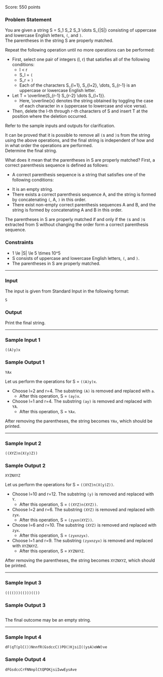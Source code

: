 Score: 550 points

### Problem Statement

You are given a string S = S\_1 S\_2 S\_3 \dots S\_{|S|} consisting of uppercase and lowercase English letters, `(`, and `)`.  
The parentheses in the string S are properly matched.

Repeat the following operation until no more operations can be performed:

* First, select one pair of integers (l, r) that satisfies all of the following conditions:
  + l < r
  + S\_l = `(`
  + S\_r = `)`
  + Each of the characters S\_{l+1}, S\_{l+2}, \dots, S\_{r-1} is an uppercase or lowercase English letter.
* Let T = \overline{S\_{r-1} S\_{r-2} \dots S\_{l+1}}.
  + Here, \overline{x} denotes the string obtained by toggling the case of each character in x (uppercase to lowercase and vice versa).
* Then, delete the l-th through r-th characters of S and insert T at the position where the deletion occurred.

Refer to the sample inputs and outputs for clarification.

It can be proved that it is possible to remove all `(`s and `)`s from the string using the above operations, and the final string is independent of how and in what order the operations are performed.  
Determine the final string.

What does it mean that the parentheses in S are properly matched?
First, a correct parenthesis sequence is defined as follows:

* A correct parenthesis sequence is a string that satisfies one of the following conditions:

+ It is an empty string.
+ There exists a correct parenthesis sequence A, and the string is formed by concatenating `(`, A, `)` in this order.
+ There exist non-empty correct parenthesis sequences A and B, and the string is formed by concatenating A and B in this order.

The parentheses in S are properly matched if and only if the `(`s and `)`s extracted from S without changing the order form a correct parenthesis sequence.

### Constraints

* 1 \le |S| \le 5 \times 10^5
* S consists of uppercase and lowercase English letters, `(`, and `)`.
* The parentheses in S are properly matched.

---

### Input

The input is given from Standard Input in the following format:

```
S
```

### Output

Print the final string.

---

### Sample Input 1

```
((A)y)x
```

### Sample Output 1

```
YAx
```

Let us perform the operations for S = `((A)y)x`.

* Choose l=2 and r=4. The substring `(A)` is removed and replaced with `a`.
  + After this operation, S = `(ay)x`.
* Choose l=1 and r=4. The substring `(ay)` is removed and replaced with `YA`.
  + After this operation, S = `YAx`.

After removing the parentheses, the string becomes `YAx`, which should be printed.

---

### Sample Input 2

```
((XYZ)n(X(y)Z))
```

### Sample Output 2

```
XYZNXYZ
```

Let us perform the operations for S = `((XYZ)n(X(y)Z))`.

* Choose l=10 and r=12. The substring `(y)` is removed and replaced with `Y`.
  + After this operation, S = `((XYZ)n(XYZ))`.
* Choose l=2 and r=6. The substring `(XYZ)` is removed and replaced with `zyx`.
  + After this operation, S = `(zyxn(XYZ))`.
* Choose l=6 and r=10. The substring `(XYZ)` is removed and replaced with `zyx`.
  + After this operation, S = `(zyxnzyx)`.
* Choose l=1 and r=9. The substring `(zyxnzyx)` is removed and replaced with `XYZNXYZ`.
  + After this operation, S = `XYZNXYZ`.

After removing the parentheses, the string becomes `XYZNXYZ`, which should be printed.

---

### Sample Input 3

```
(((()))(()))(())
```

### Sample Output 3

```

```

The final outcome may be an empty string.

---

### Sample Input 4

```
dF(qT(plC())NnnfR(GsdccC))PO()KjsiI((ysA)eWW)ve
```

### Sample Output 4

```
dFGsdccCrFNNnplCtQPOKjsiIwwEysAve
```